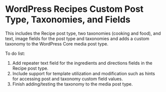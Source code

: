 # WordPress Recipes Custom Post Type, Taxonomies, and Fields

This includes the Recipe post type, two taxonomies (cooking and food), and text, image fields for the post type and taxonomies and adds a custom taxonomy to the WordPress Core media post type.

To do list: 

1. Add repeater text field for the ingredients and directions fields in the Recipe post type.
2. Include support for template utilization and modification such as hints for accessing post and taxonomy custom field values.
3. Finish adding/testing the taxonomy to the media post type.
